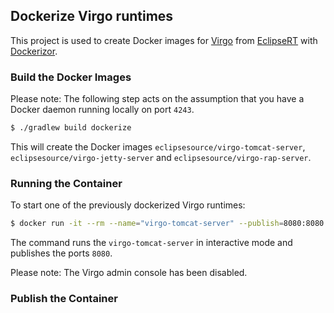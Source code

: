## Dockerize Virgo runtimes

This project is used to create Docker images for [Virgo][Virgo] from [EclipseRT][EclipseRT] with [Dockerizor][Dockerizor].

### Build the Docker Images

Please note: The following step acts on the assumption that you have a Docker daemon running locally on port ``4243``.

```sh
$ ./gradlew build dockerize
```

This will create the Docker images ``eclipsesource/virgo-tomcat-server``, ``eclipsesource/virgo-jetty-server`` and ``eclipsesource/virgo-rap-server``.

### Running the Container

To start one of the previously dockerized Virgo runtimes:

```sh
$ docker run -it --rm --name="virgo-tomcat-server" --publish=8080:8080 -t eclipsesource/virgo-tomcat-server:3.6.4.RELEASE
```

The command runs the ``virgo-tomcat-server`` in interactive mode and publishes the ports ``8080``.

Please note: The Virgo admin console has been disabled.

### Publish the Container

  [Virgo]: http://eclipse.org/virgo
  [EclipseRT]: http://eclipse.org/rt
  [Dockerizor]: https://github.com/eclipsesource/dockerizor
